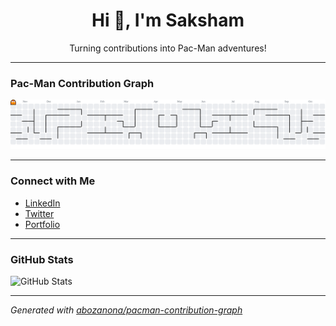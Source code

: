 <h1 align="center">Hi 👋, I'm Saksham</h1>
<p align="center">Turning contributions into Pac-Man adventures!</p>

---

###  Pac-Man Contribution Graph
<picture>
  <source media="(prefers-color-scheme: dark)" srcset="https://raw.githubusercontent.com/sakshamup-07/sakshamup-07/output/pacman-contribution-graph-dark.svg">
  <source media="(prefers-color-scheme: light)" srcset="https://raw.githubusercontent.com/sakshamup-07/sakshamup-07/output/pacman-contribution-graph.svg">
  <img alt="Pac-Man contribution graph" src="https://raw.githubusercontent.com/sakshamup-07/sakshamup-07/output/pacman-contribution-graph.svg">
</picture>

---

###  Connect with Me
- [LinkedIn](https://www.linkedin.com/in/sakshamup-07)  
- [Twitter](https://twitter.com/)  
- [Portfolio](#)

---

###  GitHub Stats  
<img src="https://github-readme-stats.vercel.app/api?username=sakshamup-07&show_icons=true&theme=dracula" alt="GitHub Stats"/>

---

*Generated with [abozanona/pacman-contribution-graph](https://github.com/abozanona/pacman-contribution-graph)*  
